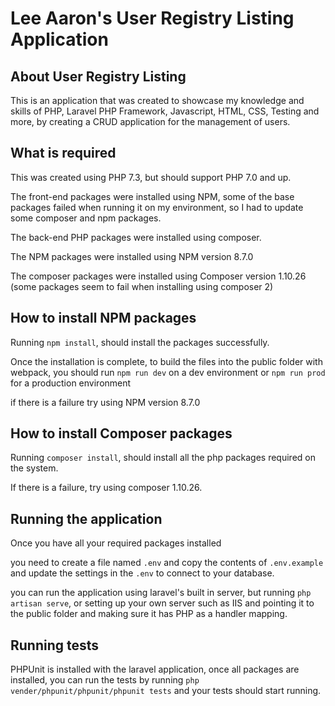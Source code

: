 # Lee Aaron's User Registry Listing Application

## About User Registry Listing

This is an application that was created to showcase my knowledge and skills of PHP, Laravel PHP Framework, Javascript, HTML, CSS, Testing and more, by creating a CRUD application for the management of users.

## What is required

This was created using PHP 7.3, but should support PHP 7.0 and up.

The front-end packages were installed using NPM, some of the base packages failed when running it on my environment, so I had to update some composer and npm packages.

The back-end PHP packages were installed using composer.

The NPM packages were installed using NPM version 8.7.0

The composer packages were installed using Composer version 1.10.26 (some packages seem to fail when installing using composer 2)

## How to install NPM packages

Running `npm install`, should install the packages successfully.

Once the installation is complete, to build the files into the public folder with webpack, you should run `npm run dev` on a dev environment or `npm run prod` for a production environment

if there is a failure try using NPM version 8.7.0

## How to install Composer packages

Running `composer install`, should install all the php packages required on the system.

If there is a failure, try using composer 1.10.26.

## Running the application

Once you have all your required packages installed

you need to create a file named `.env` and copy the contents of `.env.example` and update the settings in the `.env` to connect to your database.

you can run the application using laravel's built in server, but running `php artisan serve`, or setting up your own server such as IIS and pointing it to the public folder and making sure it has PHP as a handler mapping.

## Running tests

PHPUnit is installed with the laravel application, once all packages are installed, you can run the tests by running `php vender/phpunit/phpunit/phpunit tests` and your tests should start running.